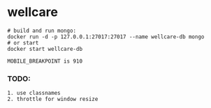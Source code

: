 # wellcare

```
# build and run mongo:
docker run -d -p 127.0.0.1:27017:27017 --name wellcare-db mongo
# or start
docker start wellcare-db
```

```MOBILE_BREAKPOINT is 910```

### TODO: 
```
1. use classnames
2. throttle for window resize
```